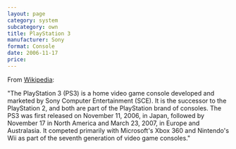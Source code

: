 ```yaml
---
layout: page
category: system
subcategory: own
title: PlayStation 3
manufacturer: Sony
format: Console
date: 2006-11-17
price:
---
```


From [Wikipedia](https://en.wikipedia.org/wiki/PlayStation_3):

"The PlayStation 3 (PS3) is a home video game console developed and marketed by Sony Computer Entertainment (SCE). It is the successor to the PlayStation 2, and both are part of the PlayStation brand of consoles. The PS3 was first released on November 11, 2006, in Japan, followed by November 17 in North America and March 23, 2007, in Europe and Australasia. It competed primarily with Microsoft's Xbox 360 and Nintendo's Wii as part of the seventh generation of video game consoles."
